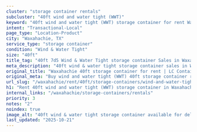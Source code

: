 ```yaml
---
cluster: "storage container rentals"
subcluster: "40ft wind and water tight (WWT)"
keyword: "40ft wind and water tight (WWT) storage container for rent Waxahachie, TX"
intent: "Transactional-Local"
page_type: "Location-Product"
city: "Waxahachie, TX"
service_type: "storage container"
condition: "Wind & Water Tight"
size: "40ft"
title_tag: "40ft 7d5 Wind & Water Tight storage container Sales in Waxahachie | LC Container"
meta_description: "40ft wind & water tight storage container sales in Waxahachie. Fast delivery, competitive pricing. Serving storage containers area. Quote ID: FT6. Call (214) 524-4168 for your free quote today."
original_title: "Waxahachie 40ft storage container for rent | LC Container"
original_meta: "Buy wind and water tight (WWT) 40ft storage container rent with local delivery in Waxahachie, TX. LC Container — local Since 2003. Request a fast quote today."
url_slug: "/waxahachie/rent/40ft/storage-containers/wind-and-water-tight-wwt"
h1: "Rent 40ft wind and water tight (WWT) storage container in Waxahachie"
internal_links: "/waxahachie/storage-containers/rentals"
priority: 3
notes: "2"
noindex: true
image_alt: "40ft wind & water tight storage container available for delivery in Waxahachie"
last_updated: "2025-10-21"
---
```


<!-- TODO: Add unique city/inventory copy, images, and internal links here. -->
